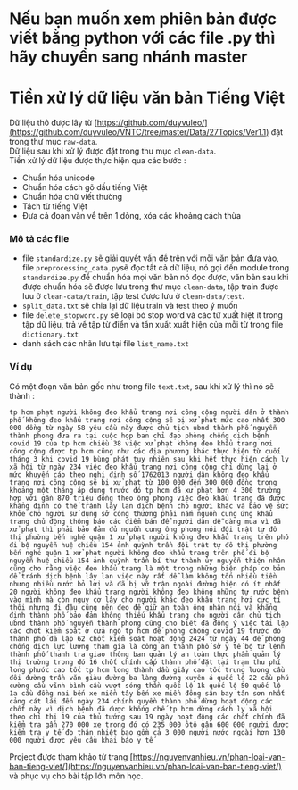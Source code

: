 # Nếu bạn muốn xem phiên bản được viết bằng python với các file .py thì hãy chuyển sang nhánh master
# Tiền xử lý dữ liệu văn bản Tiếng Việt
Dữ liệu thô được lây từ [https://github.com/duyvuleo/](https://github.com/duyvuleo/VNTC/tree/master/Data/27Topics/Ver1.1) đặt trong thư mục `raw-data`. <br />
Dữ liệu sau khi xử lý được đặt trong thư mục `clean-data`. <br />
Tiền xử lý dữ liệu được thực hiện qua các bước : 
- Chuẩn hóa unicode 
- Chuẩn hóa cách gõ dấu tiếng Việt
- Chuẩn hóa chữ viết thường
- Tách từ tiếng Việt
- Đưa cả đoạn văn về trên 1 dòng, xóa các khoảng cách thừa

### Mô tả các file 
- file `standardize.py` sẽ giải quyết vấn đề trên với mỗi văn bản đưa vào, file `preprocessing_data.py`sẽ đọc tất cả dữ liệu, nó gọi đến module trong `standardize.py` để chuẩn hóa mọi văn bản nó đọc được, văn bản sau khi được chuẩn hóa sẽ được lưu trong thư mục `clean-data`, tập train được lưu ở `clean-data/train`, tập test được lưu ở `clean-data/test`. <br />
- `split_data.txt` sẽ chia lại dữ liệu train và test theo ý muốn <br />
- file `delete_stopword.py` sẽ loại bỏ stop word và các từ xuất hiệt ít trong tập dữ liệu, trả về tập từ điển và tần xuất xuất hiện của mỗi từ trong file `dictionary.txt` <br />
- danh sách các nhãn lưu tại file `list_name.txt` <br />

### Ví dụ 
Có một đoạn văn bản gốc như trong file `text.txt`, sau khi xử lý thì nó sẽ thành :
```
tp hcm phạt người không đeo khẩu trang nơi công cộng người dân ở thành phố không đeo khẩu trang nơi công cộng sẽ bị xử phạt mức cao nhất 300 000 đồng từ ngày 58 yêu cầu này được chủ tịch ubnd thành phố nguyễn thành phong đưa ra tại cuộc họp ban chỉ đạo phòng chống dịch bệnh covid 19 của tp hcm chiều 38 việc xử phạt không đeo khẩu trang nơi công cộng được tp hcm cũng như các địa phương khác thực hiện từ cuối tháng 3 khi covid 19 bùng phát tuy nhiên sau khi hết thực hiện cách ly xã hội từ ngày 234 việc đeo khẩu trang nơi công cộng chỉ dừng lại ở mức khuyến cáo theo nghị định số 1762013 người dân không đeo khẩu trang nơi công cộng sẽ bị xử phạt từ 100 000 đến 300 000 đồng trong khoảng một tháng áp dụng trước đó tp hcm đã xử phạt hơn 4 300 trường hợp với gần 870 triệu đồng theo ông phong việc đeo khẩu trang đã được khẳng định có thể tránh lây lan dịch bệnh cho người khác và bảo vệ sức khỏe cho người sử dụng sở công thương phải nắm nguồn cung ứng khẩu trang chủ động thông báo các điểm bán để người dân dễ dàng mua vì đã xử phạt thì phải bảo đảm đủ nguồn cung ông phong nói đội trật tự đô thị phường bến nghé quận 1 xử phạt người không đeo khẩu trang trên phố đi bộ nguyễn huệ chiều 154 ảnh quỳnh trần đội trật tự đô thị phường bến nghé quận 1 xử phạt người không đeo khẩu trang trên phố đi bộ nguyễn huệ chiều 154 ảnh quỳnh trần bí thư thành ủy nguyễn thiện nhân cũng cho rằng việc đeo khẩu trang là một trong những biện pháp cơ bản để tránh dịch bệnh lây lan việc này rất dễ làm không tốn nhiều tiền nhưng nhiều nước bỏ lơi và đã bị vỡ trận ngoài đường hiện có ít nhất 20 người không đeo khẩu trang người không đeo không những tự rước bệnh vào mình mà còn nguy cơ lây cho người khác đeo khẩu trang hơi cực tí thôi nhưng đi đâu cũng nên đeo để giữ an toàn ông nhân nói và khẳng định thành phố bảo đảm không thiếu khẩu trang cho người dân chủ tịch ubnd thành phố nguyễn thành phong cũng cho biết đã đồng ý việc tái lập các chốt kiểm soát ở cửa ngõ tp hcm để phòng chống covid 19 trước đó thành phố đã lập 62 chốt kiểm soát hoạt động 2424 từ ngày 44 để phòng chống dịch lực lượng tham gia là công an thành phố sở y tế bộ tư lệnh thành phố thanh tra giao thông ban quản lý an toàn thực phẩm quản lý thị trường trong đó 16 chốt chính cấp thành phố đặt tại trạm thu phí long phước cao tốc tp hcm long thành dầu giây cao tốc trung lương cầu đôi đường trần văn giàu đường ba làng đường xuyên á quốc lộ 22 cầu phú cường cầu vĩnh bình cầu vượt sóng thần quốc lộ 1k quốc lộ 50 quốc lộ 1a cầu đồng nai bến xe miền tây bến xe miền đông sân bay tân sơn nhất cảng cát lái đến ngày 234 chính quyền thành phố dừng hoạt động các chốt này vì dịch bệnh đã được khống chế tp hcm dừng cách ly xã hội theo chỉ thị 19 của thủ tướng sau 19 ngày hoạt động các chốt chính đã kiểm tra gần 270 000 xe trong đó có 235 000 ôtô gần 600 000 người được kiểm tra y tế đo thân nhiệt bao gồm cả 3 000 người nước ngoài hơn 130 000 người được yêu cầu khai báo y tế
```

Project được tham khảo từ trang [https://nguyenvanhieu.vn/phan-loai-van-ban-tieng-viet/](https://nguyenvanhieu.vn/phan-loai-van-ban-tieng-viet/) và phục vụ cho bài tập lớn môn học.    
